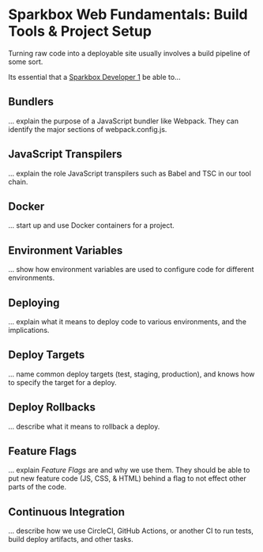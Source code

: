 # Sparkbox Web Fundamentals: Build Tools & Project Setup

Turning raw code into a deployable site usually involves a build pipeline of
some sort.

Its essential that a [Sparkbox Developer 1][career growth] be able to...

## Bundlers
... explain the purpose of a JavaScript bundler like Webpack. They can identify the major sections of webpack.config.js.

## JavaScript Transpilers
... explain the role JavaScript transpilers such as Babel and TSC in our tool chain.

## Docker
... start up and use Docker containers for a project.

## Environment Variables
... show how environment variables are used to configure code for different environments.

## Deploying
... explain what it means to deploy code to various environments, and the implications.

## Deploy Targets
... name common deploy targets (test, staging, production), and knows how to specify the target for a deploy.

## Deploy Rollbacks
... describe what it means to rollback a deploy.

## Feature Flags
... explain _Feature Flags_ are and why we use them. They should be able to put new feature code (JS, CSS, & HTML) behind a flag to not effect other parts of the code.

## Continuous Integration
... describe how we use CircleCI, GitHub Actions, or another CI to run tests, build deploy artifacts, and other tasks.

[career growth]: https://www.figma.com/proto/0FdKsjKvwf2H6KQpgRvT9Q/Sparkbox
